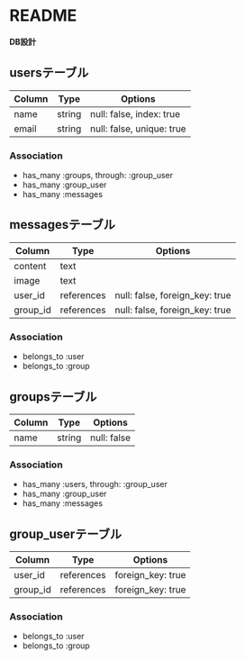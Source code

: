 # README

**DB設計**

 ## usersテーブル
 |Column|Type|Options|
 |------|----|-------|
 |name|string|null: false, index: true|
 |email|string|null: false, unique: true|

 ### Association
 - has_many :groups, through: :group_user
 - has_many :group_user
 - has_many :messages


 ## messagesテーブル
 |Column|Type|Options|
 |------|----|-------|
 |content|text|
 |image|text|
 |user_id|references|null: false, foreign_key: true|
 |group_id|references|null: false, foreign_key: true|

 ### Association
 - belongs_to :user
 - belongs_to :group

 ## groupsテーブル
 |Column|Type|Options|
 |------|----|-------|
 |name|string|null: false|

 ### Association
 - has_many :users, through: :group_user
 - has_many :group_user
 - has_many :messages

 ## group_userテーブル
 |Column|Type|Options|
 |------|----|-------|
 |user_id|references|foreign_key: true|
 |group_id|references|foreign_key: true|

 ### Association
 - belongs_to :user
 - belongs_to :group





